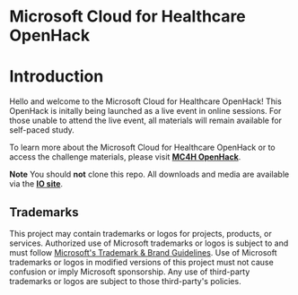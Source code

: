 # Microsoft Cloud for Healthcare OpenHack

# Introduction
Hello and welcome to the Microsoft Cloud for Healthcare OpenHack! This OpenHack is initally being launched as a live event in online sessions. For those unable to attend the live event, all materials will remain available for self-paced study.

To learn more about the Microsoft Cloud for Healthcare OpenHack or to access the challenge materials, please visit __[MC4H OpenHack](https://microsoft.github.io/openhack-mc4h/)__.

__Note__ You should __not__ clone this repo. All downloads and media are available via the __[IO site](https://microsoft.github.io/openhack-mc4h/)__.


## Trademarks

This project may contain trademarks or logos for projects, products, or services. Authorized use of Microsoft 
trademarks or logos is subject to and must follow 
[Microsoft's Trademark & Brand Guidelines](https://www.microsoft.com/en-us/legal/intellectualproperty/trademarks/usage/general).
Use of Microsoft trademarks or logos in modified versions of this project must not cause confusion or imply Microsoft sponsorship.
Any use of third-party trademarks or logos are subject to those third-party's policies.

